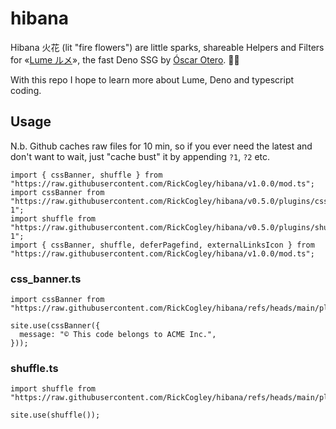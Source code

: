 # hibana

Hibana 火花 (lit "fire flowers") are little sparks, shareable Helpers and Filters for «[Lume ルメ](https://lume.land/)», the fast Deno SSG by [Óscar Otero](https://oscarotero.com/). 🙏🏻

With this repo I hope to learn more about Lume, Deno and typescript coding. 

## Usage

N.b. Github caches raw files for 10 min, so if you ever need the latest and don't want to wait, just "cache bust" it by appending `?1`, `?2` etc.

```
import { cssBanner, shuffle } from "https://raw.githubusercontent.com/RickCogley/hibana/v1.0.0/mod.ts";
import cssBanner from "https://raw.githubusercontent.com/RickCogley/hibana/v0.5.0/plugins/css_banner.ts?1";
import shuffle from "https://raw.githubusercontent.com/RickCogley/hibana/v0.5.0/plugins/shuffle.ts?1";
import { cssBanner, shuffle, deferPagefind, externalLinksIcon } from "https://raw.githubusercontent.com/RickCogley/hibana/v1.0.0/mod.ts";
```

### css_banner.ts

```
import cssBanner from "https://raw.githubusercontent.com/RickCogley/hibana/refs/heads/main/plugins/css_banner.ts";

site.use(cssBanner({
  message: "© This code belongs to ACME Inc.",
}));
```

### shuffle.ts

```
import shuffle from "https://raw.githubusercontent.com/RickCogley/hibana/refs/heads/main/plugins/shuffle.ts";

site.use(shuffle());
```